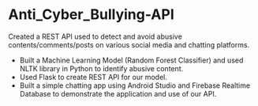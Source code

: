 # Anti_Cyber_Bullying-API
Created a REST API used to detect and avoid abusive contents/comments/posts on various social media and chatting platforms.
* Built a Machine Learning Model (Random Forest Classifier) and used NLTK library in Python to identify abusive content.
* Used Flask to create REST API for our model.
* Built a simple chatting app using Android Studio and Firebase Realtime Database to demonstrate the application and use of our API.
